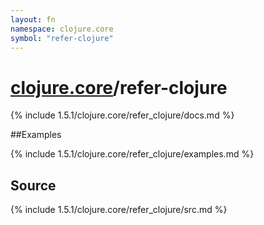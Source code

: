 ```yaml
---
layout: fn
namespace: clojure.core
symbol: "refer-clojure"
---
```


# [clojure.core](../)/refer-clojure

{% include 1.5.1/clojure.core/refer_clojure/docs.md %}

##Examples

{% include 1.5.1/clojure.core/refer_clojure/examples.md %}
## Source
{% include 1.5.1/clojure.core/refer_clojure/src.md %}

